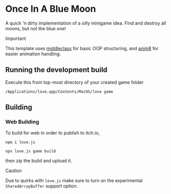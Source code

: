 # Once In A Blue Moon

A quick 'n dirty implementation of a silly minigame idea.
Find and destroy all moons, but not the blue one!

> [!IMPORTANT]
> This template uses [middleclass](https://github.com/kikito/middleclass?tab=readme-ov-file) for basic OOP structuring, and [anim8](https://github.com/kikito/anim8/tree/master) for easier animation handling.

## Running the development build

Execute this from top-most directory of your created game folder

```
/Applications/love.app/Contents/MacOS/love game
```

## Building

### Web Building

To build for web in order to publish to itch.io,

```
npm i love.js
```

```
npx love.js game build
```

then zip the build and upload it.

>[!CAUTION]
> Due to quirks with `love.js` make sure to turn on the experimental `SharedArrayBuffer` support option.


